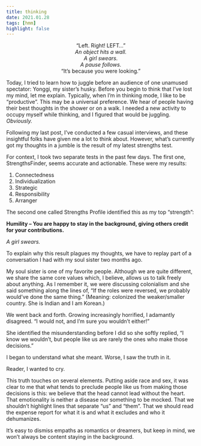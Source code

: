 ```yaml
---
title: thinking
date: 2021.01.28
tags: [hmm]
highlight: false
---
```


<center>
“Left. Right! LEFT…”<br> 
<em>
An object hits a wall.<br> 
A girl swears.<br>  
A pause follows.<br> 
</em>
“It’s because you were looking.”
</center>

Today, I tried to learn how to juggle before an audience of one unamused spectator: Yonggi, my sister’s husky. Before you begin to think that I’ve lost my mind, let me explain. Typically, when I’m in thinking mode, I like to be “productive”. This may be a universal preference. We hear of people having their best thoughts in the shower or on a walk. I needed a new activity to occupy myself while thinking, and I figured that would be juggling. _Obviously._

Following my last post, I’ve conducted a few casual interviews, and these insightful folks have given me a lot to think about. However, what’s currently got my thoughts in a jumble is the result of my latest strengths test.

For context, I took two separate tests in the past few days. The first one, StrengthsFinder, seems accurate and actionable. These were my results:

1.  Connectedness
2.  Individualization
3.  Strategic
4.  Responsibility
5.  Arranger

The second one called Strengths Profile identified this as my top “strength”:

**Humility – You are happy to stay in the background, giving others credit for your contributions.**

<em align="center">A girl swears.</em>

To explain why this result plagues my thoughts, we have to replay part of a conversation I had with my soul sister two months ago.

My soul sister is one of my favorite people. Although we are quite different, we share the same core values which, I believe, allows us to talk freely about anything. As I remember it, we were discussing colonialism and she said something along the lines of, “If the roles were reversed, we probably would’ve done the same thing.” (Meaning: colonized the weaker/smaller country. She is Indian and I am Korean.)

We went back and forth. Growing increasingly horrified, I adamantly disagreed. “I would not, and I’m sure you wouldn’t either!”

She identified the misunderstanding before I did so she softly replied, “I know we wouldn’t, but people like us are rarely the ones who make those decisions.”

I began to understand what she meant. Worse, I saw the truth in it.

Reader, I wanted to cry.

This truth touches on several elements. Putting aside race and sex, it was clear to me that what tends to preclude people like us from making those decisions is this: we believe that the head cannot lead without the heart. That emotionality is neither a disease nor something to be mocked. That we shouldn’t highlight lines that separate “us” and “them”. That we should read the expense report for what it is and what it excludes and who it dehumanizes.

It’s easy to dismiss empaths as romantics or dreamers, but keep in mind, we won’t always be content staying in the background.